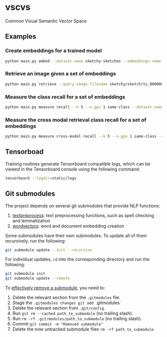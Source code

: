 # vscvs

Common Visual Semantic Vector Space

## Examples

### Create embeddings for a trained model

```bash
python main.py embed --dataset-name sketchy-sketches --embeddings-name hog-sketches --batch-size 64 --workers 16 --n-gpu 1 hog --in-channels 3 --cell-size 8 --bins 9 --signed-gradients False
```

### Retrieve an image given a set of embeddings

```bash
python main.py retrieve --query-image-filename sketchy/sketch/tx_000000000000/ape/n02470325_6919-1.png --query-dataset-name sketchy-sketches --queried-dataset-name sketchy-photos --queried-embeddings-name hog-photos --k 16 --n-gpu 1 hog --in-channels 3 --cell-size 8 --bins 9 --signed-gradients False
```

### Measure the class recall for a set of embeddings

```bash
python main.py measure recall --k 5 --n-gpu 1 same-class --dataset-name sketchy-sketches --embeddings-name hog-sketches --test-split 0.2
```

### Measure the cross modal retrieval class recall for a set of embeddings

```bash
python main.py measure cross-modal recall --k 5 --n-gpu 1 same-class --sketch-dataset-name sketchy-sketches --photo-dataset-name sketchy-photos --sketch-embeddings-name hog-sketches --photo-embeddings-name hog-photos
```

## Tensorboad

Training routines generate Tensorboard compatible logs, which can be viewed in the Tensorboard console using the following command:

```bash
tensorboard --logdir=static/logs
```

## Git submodules

The project depends on several git submodules that provide NLP functions:

1. [textpreprocess](https://github.com/fcoclavero/textpreprocess): text preprocessing functions, such as spell checking and lemmatization
2. [wordvectors](https://github.com/fcoclavero/wordvectors): word and document embedding creation

Some submodules have their own submodules. To update all of them recursively, run the following:

```bash
git submodule update --init --recursive
```

For individual updates, `cd` into the corresponding directory and run the following:

```bash
git submodule init
git submodule update --remote
```

To [effectively remove a submodule](https://gist.github.com/myusuf3/7f645819ded92bda6677), you need to:

1. Delete the relevant section from the `.gitmodules` file.
2. Stage the `.gitmodules changes git add `.gitmodules`
3. Delete the relevant section from `.git/config`.
4. Run `git rm --cached path_to_submodule` (no trailing slash).
5. Run `rm -rf .git/modules/path_to_submodule` (no trailing slash).
6. Commit `git commit -m "Removed submodule"`
7. Delete the now untracked submodule files `rm -rf path_to_submodule`
